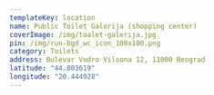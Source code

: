 ```yaml
---
templateKey: location
name: Public Toilet Galerija (shopping center)
coverImage: /img/toalet-galerija.jpg
pin: /img/run-bgd_wc_icon_100x100.png
category: Toilets
address: Bulevar Vudro Vilsona 12, 11000 Beograd
latitude: "44.803619"
longitude: "20.444928"
---
```

